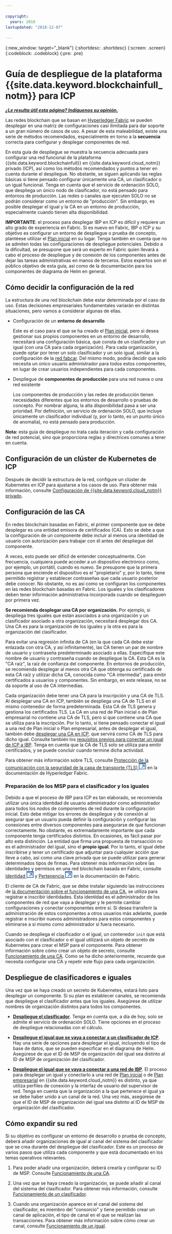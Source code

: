 ```yaml
---

copyright:
  years: 2018
lastupdated: "2018-12-07"

---
```


{:new_window: target="_blank"}
{:shortdesc: .shortdesc}
{:screen: .screen}
{:codeblock: .codeblock}
{:pre: .pre}

# Guía de despliegue de la plataforma {{site.data.keyword.blockchainfull_notm}} para ICP

***[¿Le resulta útil esta página? Indíquenos su opinión.](https://www.surveygizmo.com/s3/4501493/IBM-Blockchain-Documentation)***

Las redes blockchain que se basan en [Hyperledger Fabric](https://hyperledger-fabric.readthedocs.io/en/release-1.2/) se pueden desplegar en una matriz de configuraciones casi ilimitada para dar soporte a un gran número de casos de uso. A pesar de esta maleabilidad, existe una serie de métodos recomendados, especialmente en torno a la **secuencia** correcta para configurar y desplegar componentes de red.

En esta guía de despliegue se muestra la secuencia adecuada para configurar una red funcional de la plataforma
{{site.data.keyword.blockchainfull}} en {{site.data.keyword.cloud_notm}} privado (ICP), así como los métodos recomendados y puntos a tener en cuenta durante el despliegue. No obstante, se siguen aplicando las reglas básicas si tiene pensado configurar únicamente una CA, un clasificador o un igual funcional. Tenga en cuenta que el servicio de ordenación SOLO, que despliega un único nodo de clasificador, no está pensado para entornos de producción. Las redes o canales que ejecuten SOLO no se podrán considerar como un entorno de "producción". Sin embargo, es posible desplegar el igual y la CA en un entorno de producción, especialmente cuando tienen alta disponibilidad.

**IMPORTANTE**: el proceso para desplegar IBP en ICP es difícil y requiere un alto grado de experiencia en Fabric. Si es nuevo en Fabric, IBP o ICP y su objetivo es configurar un entorno de despliegue o prueba de concepto, plantéese utilizar el [Plan inicial](/docs/services/blockchain/starter_plan.html) en su lugar. Tenga también en cuenta que no se admiten todas las configuraciones de despliegue potenciales. Debido a la dificultad, se presupone que será un experto en Fabric quien llevará a cabo el proceso de despliegue y de conexión de los componentes antes de dejar las tareas administrativas en manos de terceros. Estos expertos son el público objetivo de esta guía, así como de la documentación para los componentes de diagrama de Helm en general.

## Cómo decidir la configuración de la red

La estructura de una red blockchain debe estar determinada por el caso de uso. Estas decisiones empresariales fundamentales variarán en distintas situaciones, pero vamos a considerar algunas de ellas.

* Configuración de un **entorno de desarrollo**

  Este es el caso para el que se ha creado el [Plan inicial](/docs/services/blockchain/starter_plan.html), pero si desea gestionar sus propios componentes en un entorno de desarrollo, necesitará una configuración básica, que consta de un clasificador y un igual (con una CA para cada organización). Para cada organización, puede optar por tener un solo clasificador y un solo igual, similar a la configuración de la
[red fabcar](https://hyperledger-fabric.readthedocs.io/en/release-1.2/understand_fabcar_network.html). Del mismo modo, podría decidir que solo necesita un único usuario administrador para todos estos componentes, en lugar de crear usuarios independientes para cada componentes.

* Despliegue de **componentes de producción** para una red nueva o una red existente

  Los componentes de producción y las redes de producción tienen necesidades diferentes que los entornos de desarrollo o pruebas de concepto. Por nombrar alguna, la alta disponibilidad pasa a ser una prioridad. Por definición, un servicio de ordenación SOLO, que incluye únicamente un clasificador individual (y, por lo tanto, es un punto único de anomalía), no está pensado para producción.

**Nota:** esta guía de despliegue no trata cada iteración y cada configuración de red potencial, sino que proporciona reglas y directrices comunes a tener en cuenta.

## Configuración de un clúster de Kubernetes de ICP

Después de decidir la estructura de la red, configure un clúster de Kubernetes en ICP para ajustarse a los casos de uso. Para obtener más información, consulte [Configuración de {{site.data.keyword.cloud_notm}} privado](/docs/services/blockchain/ICP_setup.html).

## Configuración de las CA

En redes blockchain basadas en Fabric, el primer componente que se debe desplegar es una entidad emisora de certificados (CA). Esto se debe a que la configuración de un componente debe incluir al menos una identidad de usuario con autorización para trabajar con él antes del despliegue del componente.

A veces, esto puede ser difícil de entender conceptualmente. Con frecuencia, cualquiera puede acceder a un dispositivo electrónico como, por ejemplo, un portátil, cuando es nuevo. Se presupone que la primera persona que enciende el dispositivo es el "propietario" y, por lo tanto, tiene permitido registrar y establecer contraseñas que cada usuario posterior debe conocer. No obstante, no es así como se configuran los componentes en las redes blockchain basadas en Fabric. Los iguales y los clasificadores deben tener información administrativa incorporada cuando se desplieguen por primera vez.

**Se recomienda desplegar una CA por organización.** Por ejemplo, si despliega tres iguales que están asociados a una organización y un clasificador asociado a otra organización, necesitará desplegar dos CA. Una CA es para la organización de los iguales y la otra es para la organización del clasificador.

Para evitar una regresión infinita de CA (en la que cada CA debe estar enlazada con otra CA, y así infinitamente), las CA tienen un par de nombre de usuario y contraseña predeterminado asociado a ellas. Especifique este nombre de usuario y contraseña cuando se despliegue la CA. Esta CA es la "CA raíz", la raíz de confianza del componente. En entornos de producción, se recomienda desplegar al menos otra CA que obtenga su certificado de esta CA raíz y utilizar dicha CA, conocida como "CA intermedia", para emitir certificados a usuarios y componentes. Sin embargo, en este release, no se da soporte al uso de CA intermedias.

Cada organización debe tener una CA para la inscripción y una CA de TLS.  Al desplegar una CA en ICP, también se despliega una CA de TLS en el mismo contenedor de forma predeterminada. Esta CA de TLS genera y gestiona los certificados TLS. La CA en una red de Plan inicial o de Plan empresarial no contiene una CA de TLS, pero sí que contiene una CA que se utiliza para la inscripción. Por lo tanto, si tiene pensado conectar el igual a una red de Plan inicial o Plan empresarial, antes de desplegar el igual, también debe [desplegar una CA en ICP](/docs/services/blockchain/howto/CA_deploy_icp.html), que servirá como CA de TLS para dicho igual. Consulte también los
[requisitos previos para conectar un igual de ICP a IBP](/docs/services/blockchain/howto/peer_deploy_ibp.html#prerequisites-peer-ibp). Tenga en cuenta que la CA de TLS solo se utiliza para emitir certificados, y se puede concluir cuando termine dicha actividad.

Para obtener más información sobre TLS, consulte
[Protección de la comunicación con la seguridad de la capa de transporte (TLS) ![Icono de enlace externo](images/external_link.svg "Icono de enlace externo")](https://hyperledger-fabric.readthedocs.io/en/release-1.3/enable_tls.html "Protección de la comunicación con la seguridad de la capa de transporte (TLS)") en la documentación de Hyperledger Fabric.

### Preparación de los MSP para el clasificador y los iguales

Debido a que el proceso de IBP para ICP es tan elaborado, se recomienda utilizar una única identidad de usuario administrador como administrador para todos los nodos de componentes de red durante la configuración inicial. Esto debe mitigar los errores de despliegue y de conexión al asegurar que un usuario pueda definir la configuración y configurar las conexiones entre diversos componentes para asegurarse de que funcionan correctamente. No obstante, es extremadamente importante que cada componente tenga certificados distintos. En ocasiones, es fácil pasar por alto esta distinción. La entidad que firma una propuesta de transacción no es el administrador del igual, sino el **propio igual**. Por lo tanto, el igual debe inscribirse y tener un certificado que adjuntar para cualquier acción que lleve a cabo, así como una clave privada que se puede utilizar para generar determinados tipos de firmas. Para obtener más información sobre las identidades y permisos en una red blockchain basada en Fabric, consulte
[Identidad
![Icono de enlace externo](images/external_link.svg "Icono de enlace externo")](https://hyperledger-fabric.readthedocs.io/en/release-1.3/identity/identity.html "Identidad") y
[Pertenencia
![Icono de enlace externo](images/external_link.svg "Icono de enlace externo")](https://hyperledger-fabric.readthedocs.io/en/release-1.3/membership/membership.html "Pertenencia") en la documentación de Fabric.

El cliente de CA de Fabric, que se debe instalar siguiendo las instrucciones de [la documentación sobre el funcionamiento de una CA](/docs/services/blockchain/howto/CA_operate.html#fabric-ca-client), se utiliza para registrar e inscribir identidades. Esta identidad es el administrador de los componentes de red que vaya a desplegar y le permite cambiar configuraciones y conectar componentes entre sí. Si desea transferir la administración de estos componentes a otros usuarios más adelante, puede registrar e inscribir nuevos administradores para estos componentes y eliminarse a sí mismo como administrador si fuera necesario.

Cuando se despliega el clasificador o el igual, un contenedor `init` que está asociado con el clasificador o el igual utilizará un objeto de secreto de Kubernetes para crear el MSP para el componente. Para obtener información sobre cómo crear un objeto de secreto, consulte [Funcionamiento de una CA](/docs/services/blockchain/howto/CA_operate.html). Como se ha dicho anteriormente, recuerde que necesita configurar una CA y repetir este flujo para cada organización.

## Despliegue de clasificadores e iguales

Una vez que se haya creado un secreto de Kubernetes, estará listo para desplegar un componente. Si su plan es establecer canales, se recomienda que despliegue el clasificador antes que los iguales. Asegúrese de utilizar nombres de organización distintos para todos los componentes.

- **[Despliegue el clasificador](/docs/services/blockchain/howto/orderer_deploy_icp.html)**. Tenga en cuenta que, a día de hoy, solo se admite el servicio de ordenación SOLO. Tiene opciones en el proceso de despliegue relacionadas con el cálculo.

- **[Despliegue el igual que se vaya a conectar a un clasificador de ICP](/docs/services/blockchain/howto/peer_deploy_icp.html)**. Hay una serie de opciones para desplegar el igual, incluyendo el tipo de base de datos, que se pueden especificar en el diagrama de Helm. Asegúrese de que el ID de MSP de organización del igual sea distinto al ID de MSP de organización del clasificador.

- **[Despliegue el igual que se vaya a conectar a una red de IBP](/docs/services/blockchain/howto/peer_deploy_ibp.html)**. El proceso para desplegar un igual y conectarlo a una red de [Plan inicial](/docs/services/blockchain/starter_plan.html) o de
[Plan empresarial](/docs/services/blockchain/enterprise_plan.html) en
{{site.data.keyword.cloud_notm}} es distinto, ya que utiliza perfiles de conexión y la interfaz de usuario del supervisor de red. Tenga en cuenta que la organización a la que pertenece el igual ya se debe haber unido a un canal de la red. Una vez más, asegúrese de que el ID de MSP de organización del igual sea distinto al ID de MSP de organización del clasificador.

## Cómo expandir su red

Si su objetivo es configurar un entorno de desarrollo o prueba de concepto, deberá añadir organizaciones de igual al canal del sistema del clasificador que se crea durante del despliegue del clasificador. Este es un proceso de varios pasos que utiliza cada componente y que está documentado en los temas operativos relevantes.

1. Para poder añadir una organización, deberá crearla y configurar su ID de MSP. Consulte
[Funcionamiento de una CA](/docs/services/blockchain/howto/CA_operate.html#deploy-orderer-peer).

2. Una vez que se haya creado la organización, se puede añadir al canal del sistema del clasificador. Para obtener más información, consulte
[Funcionamiento de un clasificador](/docs/services/blockchain/howto/orderer_operate.html#add-organizations-to-consortium).

3. Cuando una organización aparece en el canal del sistema del clasificador, es miembro del "consorcio" y tiene permitido crear un canal de aplicación, el tipo de canal en el que se realizan las transacciones. Para obtener más información sobre cómo crear un canal, consulte
[Funcionamiento de un igual](/docs/services/blockchain/howto/peer_operate_icp.html#peer-icp-channeltx).
